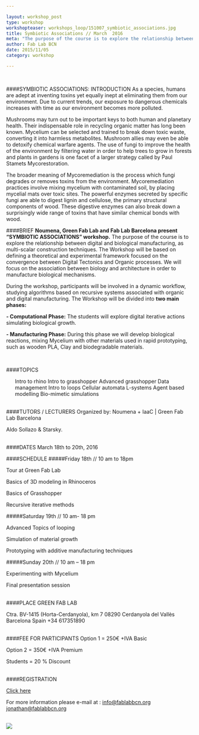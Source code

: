 ```yaml
---

layout: workshop_post
type: workshop
workshopteaser: workshops_loop/151007_symbiotic_associations.jpg
title: Symbiotic Associations // March  2016
meta: "The purpose of the course is to explore the relationship between digital and biological manufacturing, as multi-scalar construction techniques. The Workshop will be based on defining a theoretical and experimental framework focused on the convergence between Digital Tectonics and Organic processes. We will focus on the association between biology and architecture in order to manufacture biological mechanisms."
author: Fab Lab BCN
date: 2015/11/05
category: workshop

---
```


<br>

####SYMBIOTIC ASSOCIATIONS: INTRODUCTION
As a species, humans are adept at inventing toxins yet equally inept at eliminating them from our environment. Due to current trends, our exposure to dangerous chemicals increases with time as our environment becomes more polluted.

Mushrooms may turn out to be important keys to both human and planetary health. Their indispensable role in recycling organic matter has long been known. Mycelium can be selected and trained to break down toxic waste, converting it into harmless metabolites. Mushroom allies may even be able to detoxify chemical warfare agents. The use of fungi to improve the health of the environment by filtering water in order to help trees to grow in forests and plants in gardens is one facet of a larger strategy called by Paul Stamets Mycorestoration.

The broader meaning of Mycoremediation is the process which fungi degrades or removes toxins from the environment. Mycoremediation practices involve mixing mycelium with contaminated soil, by placing mycelial mats over toxic sites. The powerful enzymes secreted by specific fungi are able to digest lignin and cellulose, the primary structural components of wood. These digestive enzymes can also break down a surprisingly wide range of toxins that have similar chemical bonds with wood.
<br>

####BRIEF
**Noumena, Green Fab Lab and Fab Lab Barcelona present “SYMBIOTIC ASSOCIATIONS” workshop.** The purpose of the course is to explore the relationship between digital and biological manufacturing, as multi-scalar construction techniques. The Workshop will be based on defining a theoretical and experimental framework focused on the convergence between Digital Tectonics and Organic processes. We will focus on the association between biology and architecture in order to manufacture biological mechanisms.

During the workshop, participants will be involved in a dynamic workflow, studying algorithms based on recursive systems associated with organic and digital manufacturing. The Workshop will be divided into **two main phases:**

**- Computational Phase:** The students will explore digital iterative actions simulating biological growth.

**- Manufacturing Phase:**  During this phase we will develop biological reactions, mixing Mycelium with other materials used in rapid prototyping, such as wooden PLA, Clay and biodegradable materials.


<br>

####TOPICS
<ul>
Intro to rhino
Intro to grasshopper
Advanced grasshopper
Data management
Intro to loops
Cellular automata
L-systems
Agent based modelling
Bio-mimetic simulations
</ul>


<br>
####TUTORS / LECTURERS
Organized by: Noumena + IaaC | Green Fab Lab Barcelona

Aldo Sollazo & Starsky.


<br>
####DATES
March 18th to 20th, 2016

####SCHEDULE
#####Friday 18th // 10 am to 18pm

Tour at Green Fab Lab

Basics of 3D modeling in Rhinoceros

Basics of Grasshopper

Recursive iterative methods


#####Saturday 19th // 10 am- 18 pm

Advanced Topics of looping

Simulation of material growth

Prototyping with  additive manufacturing techniques


#####Sunday 20th // 10 am – 18 pm

Experimenting with Mycelium

Final presentation  session

<br>
####PLACE
GREEN FAB LAB

Ctra. BV-1415 (Horta-Cerdanyola), km 7 
08290 Cerdanyola del Vallès 
Barcelona 
Spain
+34 617351890 

<br>
####FEE FOR PARTICIPANTS
Option 1 = 250€ +IVA
Basic

Option 2 = 350€ +IVA
Premium

Students = 20 % Discount


<br>
####REGISTRATION 

<a target="_blank" href="http://valldaura.fikket.es/event/symbiotic-associations"><u>Click here</u></a>    


For more information please e-mail at :
info@fablabbcn.org
jonathan@fablabbcn.org



<br>

<img src="{{site.baseurl}}{{ site.url }}/img/workshops/workshops_loop/symbiotic-associations-2016-full.jpg">


